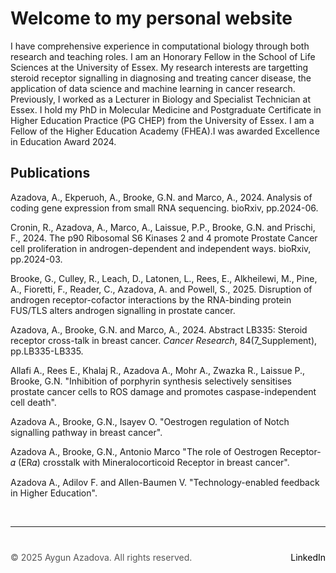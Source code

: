 
# Welcome to my personal website


I have comprehensive experience in computational biology through both research and teaching roles. I am an Honorary Fellow in the School of Life Sciences at the University of Essex. My research interests are targetting steroid receptor signalling in diagnosing and treating cancer disease, the application of data science and machine learning in cancer research. Previously, I worked as a Lecturer in Biology and Specialist Technician at Essex. I hold my PhD in Molecular Medicine and Postgraduate Certificate in Higher Education Practice (PG CHEP) from the University of Essex. I am a Fellow of the Higher Education Academy (FHEA).I was awarded Excellence in Education Award 2024.


## Publications 

Azadova, A., Ekperuoh, A., Brooke, G.N. and Marco, A., 2024. Analysis of coding gene expression from small RNA sequencing. bioRxiv, pp.2024-06.

Cronin, R., Azadova, A., Marco, A., Laissue, P.P., Brooke, G.N. and Prischi, F., 2024. The p90 Ribosomal S6 Kinases 2 and 4 promote Prostate Cancer cell proliferation in androgen-dependent and independent ways. bioRxiv, pp.2024-03.

Brooke, G., Culley, R., Leach, D., Latonen, L., Rees, E., Alkheilewi, M., Pine, A., Fioretti, F., Reader, C., Azadova, A. and Powell, S., 2025. Disruption of androgen receptor-cofactor interactions by the RNA-binding protein FUS/TLS alters androgen signalling in prostate cancer.

Azadova, A., Brooke, G.N. and Marco, A., 2024. Abstract LB335: Steroid receptor cross-talk in breast cancer. _Cancer Research_, 84(7_Supplement), pp.LB335-LB335.

Allafi A., Rees E., Khalaj R., Azadova A., Mohr A., Zwazka R., Laissue P., Brooke, G.N. "Inhibition of porphyrin synthesis selectively sensitises prostate cancer cells to ROS damage and promotes caspase-independent cell death".

Azadova A., Brooke, G.N., Isayev O. "Oestrogen regulation of Notch signalling pathway in breast cancer".

Azadova A., Brooke, G.N., Antonio Marco "The role of Oestrogen Receptor-𝛼 (ER𝛼) crosstalk with Mineralocorticoid Receptor in breast cancer".

Azadova A., Adilov F. and Allen-Baumen V. "Technology-enabled feedback in Higher Education".

&nbsp;  <!-- This creates a blank space -->

---

<div style="margin-top: 40px; font-size: 14px; color: #555;">
  <p>
    © 2025 Aygun Azadova. All rights reserved.
    <span style="float: right;">
      <a href="https://www.linkedin.com/in/aygunazadova/" target="_blank" style="color: black; text-decoration: none;">LinkedIn</a>
    </span>
  </p>
</div>
